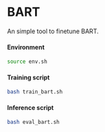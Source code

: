 # BART
An simple tool to finetune BART.

#### Environment
```bash
source env.sh
```

#### Training script

```bash
bash train_bart.sh
```

#### Inference script

```bash
bash eval_bart.sh
```

